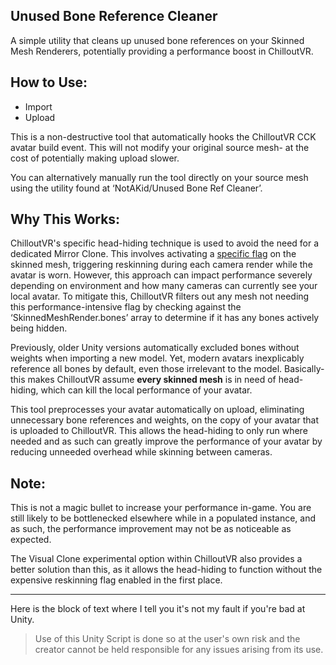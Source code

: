 Unused Bone Reference Cleaner
---

A simple utility that cleans up unused bone references on your Skinned Mesh Renderers, potentially providing a performance boost in ChilloutVR.

## How to Use:
- Import
- Upload

This is a non-destructive tool that automatically hooks the ChilloutVR CCK avatar build event. This will not modify your original source mesh- at the cost of potentially making upload slower.

You can alternatively manually run the tool directly on your source mesh using the utility found at ‘NotAKid/Unused Bone Ref Cleaner’.

## Why This Works:
ChilloutVR's specific head-hiding technique is used to avoid the need for a dedicated Mirror Clone. This involves activating a [specific flag](https://docs.unity3d.com/ScriptReference/SkinnedMeshRenderer-forceMatrixRecalculationPerRender.html) on the skinned mesh, triggering reskinning during each camera render while the avatar is worn. However, this approach can impact performance severely depending on environment and how many cameras can currently see your local avatar. To mitigate this, ChilloutVR filters out any mesh not needing this performance-intensive flag by checking against the ‘SkinnedMeshRender.bones’ array to determine if it has any bones actively being hidden.

Previously, older Unity versions automatically excluded bones without weights when importing a new model. Yet, modern avatars inexplicably reference all bones by default, even those irrelevant to the model. Basically- this makes ChilloutVR assume **every skinned mesh** is in need of head-hiding, which can kill the local performance of your avatar.

This tool preprocesses your avatar automatically on upload, eliminating unnecessary bone references and weights, on the copy of your avatar that is uploaded to ChilloutVR. This allows the head-hiding to only run where needed and as such can greatly improve the performance of your avatar by reducing unneeded overhead while skinning between cameras.

## Note:
This is not a magic bullet to increase your performance in-game. You are still likely to be bottlenecked elsewhere while in a populated instance, and as such, the performance improvement may not be as noticeable as expected.

The Visual Clone experimental option within ChilloutVR also provides a better solution than this, as it allows the head-hiding to function without the expensive reskinning flag enabled in the first place.

---

Here is the block of text where I tell you it's not my fault if you're bad at Unity.

> Use of this Unity Script is done so at the user's own risk and the creator cannot be held responsible for any issues arising from its use.
